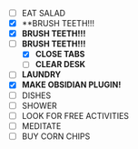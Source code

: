 - [ ] EAT SALAD
- [x] **BRUSH TEETH!!!
- [x] **BRUSH TEETH!!!**
- [ ] **BRUSH TEETH!!!**
	- [x] **CLOSE TABS**
	- [ ] **CLEAR DESK**
- [ ] **LAUNDRY**
- [x] **MAKE OBSIDIAN PLUGIN!**
- [ ] DISHES
- [ ] SHOWER
- [ ] LOOK FOR FREE ACTIVITIES
- [ ] MEDITATE
- [ ] BUY CORN CHIPS